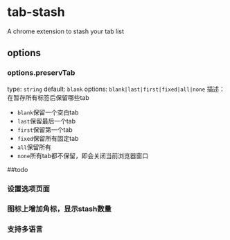 # tab-stash
A chrome extension to stash your tab list


## options

### options.preservTab
type: ```string```
default: ```blank```
options: ```blank|last|first|fixed|all|none```
描述：在暂存所有标签后保留哪些tab
* ```blank```保留一个空白tab
* ```last```保留最后一个tab
* ```first```保留第一个tab
* ```fixed```保留所有固定tab
* ```all```保留所有
* ```none```所有tab都不保留，即会关闭当前浏览器窗口



##todo

### 设置选项页面

### 图标上增加角标，显示stash数量

### 支持多语言



